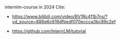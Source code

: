 internlm-course in 2024
Cite: 
- https://www.bilibili.com/video/BV1Rc411b7ns/?vd_source=886e6c619dfbedf070eccca3bc89c2ef 

- https://github.com/InternLM/tutorial
